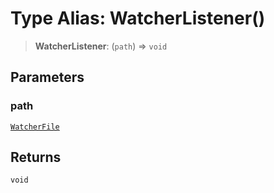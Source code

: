 # Type Alias: WatcherListener()

> **WatcherListener**: (`path`) => `void`

## Parameters

### path

[`WatcherFile`](../interfaces/WatcherFile.md)

## Returns

`void`
